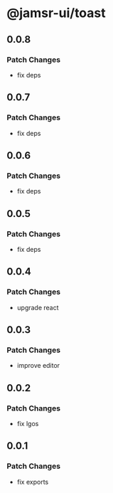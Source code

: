 # @jamsr-ui/toast

## 0.0.8

### Patch Changes

- fix deps

## 0.0.7

### Patch Changes

- fix deps

## 0.0.6

### Patch Changes

- fix deps

## 0.0.5

### Patch Changes

- fix deps

## 0.0.4

### Patch Changes

- upgrade react

## 0.0.3

### Patch Changes

- improve editor

## 0.0.2

### Patch Changes

- fix lgos

## 0.0.1

### Patch Changes

- fix exports
